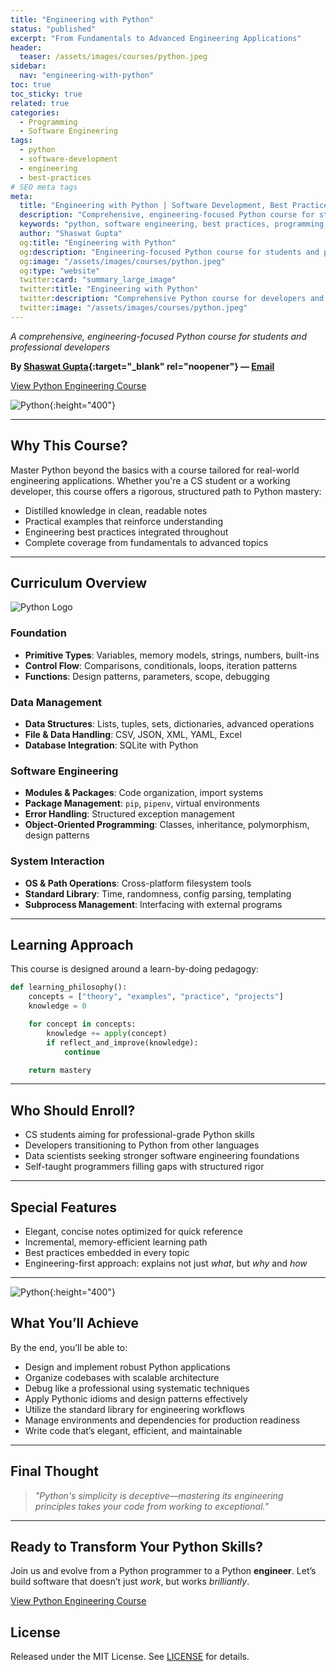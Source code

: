 ```yaml
---
title: "Engineering with Python"
status: "published"
excerpt: "From Fundamentals to Advanced Engineering Applications"
header:
  teaser: /assets/images/courses/python.jpeg
sidebar:
  nav: "engineering-with-python"
toc: true
toc_sticky: true
related: true
categories:
  - Programming
  - Software Engineering
tags:
  - python
  - software-development
  - engineering
  - best-practices
# SEO meta tags
meta:
  title: "Engineering with Python | Software Development, Best Practices"
  description: "Comprehensive, engineering-focused Python course for students and professional developers. Learn Python fundamentals, advanced topics, and best practices."
  keywords: "python, software engineering, best practices, programming, course"
  author: "Shaswat Gupta"
  og:title: "Engineering with Python"
  og:description: "Engineering-focused Python course for students and professionals. Learn Python for real-world engineering."
  og:image: "/assets/images/courses/python.jpeg"
  og:type: "website"
  twitter:card: "summary_large_image"
  twitter:title: "Engineering with Python"
  twitter:description: "Comprehensive Python course for developers and students."
  twitter:image: "/assets/images/courses/python.jpeg"
---
```


_A comprehensive, engineering-focused Python course for students and professional developers_

**By [Shaswat Gupta](https://www.linkedin.com/in/shaswat-gupta/){:target="_blank" rel="noopener"} &mdash; [Email](/contact/)**

<a href="https://github.com/Shaswat-G/python-engineering" class="btn btn--primary" target="_blank" rel="noopener">View Python Engineering Course</a>

![Python](python_2.jpeg){:height="400"}

---

## Why This Course?

Master Python beyond the basics with a course tailored for real-world engineering applications. Whether you're a CS student or a working developer, this course offers a rigorous, structured path to Python mastery:

- Distilled knowledge in clean, readable notes
- Practical examples that reinforce understanding
- Engineering best practices integrated throughout
- Complete coverage from fundamentals to advanced topics

---

## Curriculum Overview

<img alt="Python Logo" src="https://www.python.org/static/community_logos/python-logo.png">

### **Foundation**

- **Primitive Types**: Variables, memory models, strings, numbers, built-ins
- **Control Flow**: Comparisons, conditionals, loops, iteration patterns
- **Functions**: Design patterns, parameters, scope, debugging

### **Data Management**

- **Data Structures**: Lists, tuples, sets, dictionaries, advanced operations
- **File & Data Handling**: CSV, JSON, XML, YAML, Excel
- **Database Integration**: SQLite with Python

### **Software Engineering**

- **Modules & Packages**: Code organization, import systems
- **Package Management**: `pip`, `pipenv`, virtual environments
- **Error Handling**: Structured exception management
- **Object-Oriented Programming**: Classes, inheritance, polymorphism, design patterns

### **System Interaction**

- **OS & Path Operations**: Cross-platform filesystem tools
- **Standard Library**: Time, randomness, config parsing, templating
- **Subprocess Management**: Interfacing with external programs

---

## Learning Approach

This course is designed around a learn-by-doing pedagogy:

```python
def learning_philosophy():
    concepts = ["theory", "examples", "practice", "projects"]
    knowledge = 0

    for concept in concepts:
        knowledge += apply(concept)
        if reflect_and_improve(knowledge):
            continue

    return mastery
```

---

## Who Should Enroll?

- CS students aiming for professional-grade Python skills
- Developers transitioning to Python from other languages
- Data scientists seeking stronger software engineering foundations
- Self-taught programmers filling gaps with structured rigor

---

## Special Features

- Elegant, concise notes optimized for quick reference
- Incremental, memory-efficient learning path
- Best practices embedded in every topic
- Engineering-first approach: explains not just _what_, but _why_ and _how_

---

![Python](python_1.jpeg){:height="400"}

## What You’ll Achieve

By the end, you’ll be able to:

- Design and implement robust Python applications
- Organize codebases with scalable architecture
- Debug like a professional using systematic techniques
- Apply Pythonic idioms and design patterns effectively
- Utilize the standard library for engineering workflows
- Manage environments and dependencies for production readiness
- Write code that’s elegant, efficient, and maintainable

---

## Final Thought

> _"Python's simplicity is deceptive—mastering its engineering principles takes your code from working to exceptional."_

---

## Ready to Transform Your Python Skills?

Join us and evolve from a Python programmer to a Python **engineer**. Let’s build software that doesn’t just _work_, but works _brilliantly_.

<a href="https://github.com/Shaswat-G/python-engineering" class="btn btn--primary" target="_blank" rel="noopener">View Python Engineering Course</a>

## License

Released under the MIT License. See [LICENSE](/assets/files/MIT_License.md) for details.
